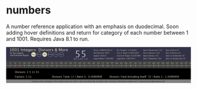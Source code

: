 # numbers
A number reference application with an emphasis on duodecimal. Soon adding hover definitions and return for category of each number between 1 and 1001.
Requires Java 8.1 to run.

![Numbers App](https://github.com/kappter/numbers/blob/master/55.png)


